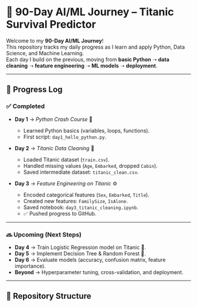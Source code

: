 # 🚀 90-Day AI/ML Journey – Titanic Survival Predictor

Welcome to my **90-Day AI/ML Journey**!  
This repository tracks my daily progress as I learn and apply Python, Data Science, and Machine Learning.  
Each day I build on the previous, moving from **basic Python** ➝ **data cleaning** ➝ **feature engineering** ➝ **ML models** ➝ **deployment**.  

---

## 📅 Progress Log

### ✅ Completed
- **Day 1** → *Python Crash Course* 🐍  
  - Learned Python basics (variables, loops, functions).  
  - First script: `day1_hello_python.py`.  

- **Day 2** → *Titanic Data Cleaning* 🧹  
  - Loaded Titanic dataset (`train.csv`).  
  - Handled missing values (`Age`, `Embarked`, dropped `Cabin`).  
  - Saved intermediate dataset: `titanic_clean.csv`.  

- **Day 3** → *Feature Engineering on Titanic* ⚙️  
  - Encoded categorical features (`Sex`, `Embarked`, `Title`).  
  - Created new features: `FamilySize`, `IsAlone`.  
  - Saved notebook: `day3_titanic_cleaning.ipynb`.  
  - ✅ Pushed progress to GitHub.  

---

### 🔜 Upcoming (Next Steps)
- **Day 4** → Train Logistic Regression model on Titanic 🚢.  
- **Day 5** → Implement Decision Tree & Random Forest 🌳.  
- **Day 6** → Evaluate models (accuracy, confusion matrix, feature importance).  
- **Beyond** → Hyperparameter tuning, cross-validation, and deployment.  

---

## 📂 Repository Structure

